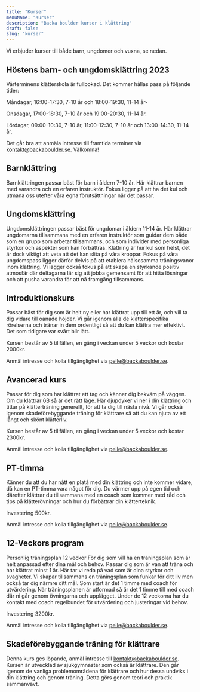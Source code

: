 ```yaml
---
title: "Kurser"
menuName: "Kurser"
description: "Backa boulder kurser i klättring"
draft: false
slug: "kurser"
---
```

Vi erbjuder kurser till både barn, ungdomer och vuxna, se nedan.
## Höstens barn- och ungdomsklättring 2023

Vårterminens klätterskola är fullbokad. 
Det kommer hållas pass på följande tider:

Måndagar, 16:00-17:30, 7-10 år och 18:00-19:30, 11-14 år- 

Onsdagar, 17:00-18:30, 7-10 år och 19:00-20:30, 11-14 år. 

Lördagar, 09:00-10:30, 7-10 år, 11:00-12:30, 7-10 år och 13:00-14:30, 11-14 år. 


Det går bra att anmäla intresse till framtida terminer via kontakt@backaboulder.se.
Välkomna!

## Barnklättring

Barnklättringen passar bäst för barn i åldern 7-10 år. Här klättrar barnen med varandra och en erfaren instruktör. Fokus ligger på att ha det kul och utmana oss utefter våra egna förutsättningar när det passar. 

## Ungdomsklättring

Ungdomsklättringen passar bäst för ungdomar i åldern 11-14 år. Här klättrar ungdomarna tillsammans med en erfaren instruktör som guidar dem både som en grupp som arbetar tillsammans, och som individer med personliga styrkor och aspekter som kan förbättras. Klättring är hur kul som helst, det är dock viktigt att veta att det kan slita på våra kroppar. Fokus på våra ungdomspass ligger därför delvis på att etablera hälsosamma träningsvanor inom klättring. Vi lägger också fokus på att skapa en styrkande positiv atmosfär där deltagarna lär sig att jobba gemensamt för att hitta lösningar och att pusha varandra för att nå framgång tillsammans.   

## Introduktionskurs

Passar bäst för dig som är helt ny eller har klättrat upp till ett år, och vill ta dig vidare till oanade höjder. Vi går igenom alla de klätterspecifika rörelserna och tränar in dem ordentligt så att du kan klättra mer effektivt. Det som tidigare var svårt blir lätt.  

Kursen består av 5 tillfällen, en gång i veckan under 5 veckor och kostar 2000kr.

Anmäl intresse och kolla tillgänglighet via pelle@backaboulder.se.

## Avancerad kurs

Passar för dig som har klättrat ett tag och känner dig bekväm på väggen. Om du klättrar 6B så är det rätt läge. Här djupdyker vi ner i din klättring och tittar på klätterträning generellt, för att ta dig till nästa nivå. Vi går också igenom skadeförebyggande träning för klättrare så att du kan njuta av ett långt och skönt klätterliv.

Kursen består av 5 tillfällen, en gång i veckan under 5 veckor och kostar 2300kr. 

Anmäl intresse och kolla tillgänglighet via pelle@backaboulder.se.

## PT-timma

Känner du att du har nått en platå med din klättring och inte kommer vidare, då kan en PT-timma
vara något för dig. Du värmer upp på egen tid och därefter klättrar du tillsammans med en coach
som kommer med råd och tips på klätterövningar och hur du förbättrar din klätterteknik.

Investering 500kr.

Anmäl intresse och kolla tillgänglighet via pelle@backaboulder.se.

## 12-Veckors program

Personlig träningsplan 12 veckor 
För dig som vill ha en träningsplan som är helt anpassad efter dina mål och behov. 
Passar dig som är van att träna och har klättrat minst 1 år. 
Här tar vi reda på vad som är dina styrkor och svagheter. Vi skapar tillsammans en träningsplan som funkar för ditt liv men också tar dig närmre ditt mål. 
Som start är det 1 timme med coach för utvärdering. När träningsplanen är utformad så är det 1 timme till med coach där ni går genom övningarna och upplägget. 
Under de 12 veckorna har du kontakt med coach regelbundet för utvärdering och justeringar vid behov. 

Investering 3200kr.

Anmäl intresse och kolla tillgänglighet via pelle@backaboulder.se.


## Skadeförebyggande träning för klättrare

Denna kurs ges löpande, anmäl intresse till kontakt@backaboulder.se. Kursen är utvecklad av sjukgymnaster som också är klättrare. Den går igenom de vanliga problemområdena för klättrare och hur dessa undviks i din klättring och genom träning. Detta görs genom teori och praktik sammanvävt.

